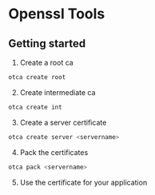 # Openssl Tools
## Getting started
1. Create a root ca
```bash
otca create root
```
2. Create intermediate ca
```bash
otca create int
```
3. Create a server certificate
```bash
otca create server <servername>
```
4. Pack the certificates
```bash
otca pack <servername>
```
5. Use the certificate for your application

